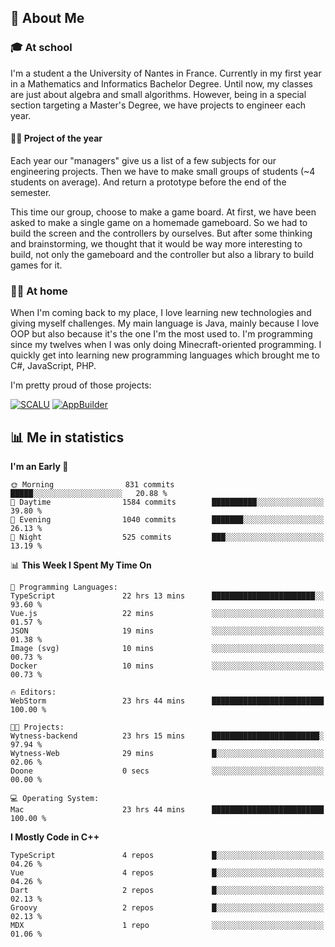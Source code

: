 ## 👀 About Me

### 🎓 At school

I'm a student a the University of Nantes in France. Currently in my first year in a Mathematics and Informatics Bachelor Degree. Until now, my classes are just about algebra and small algorithms. However, being in a special section targeting a Master's Degree, we have projects to engineer each year. 

#### 🔧🔬 Project of the year

Each year our "managers" give us a list of a few subjects for our engineering projects. Then we have to make small groups of students (~4 students on average). And return a prototype before the end of the semester.

This time our group, choose to make a game board. At first, we have been asked to make a single game on a homemade gameboard. So we had to build the screen and the controllers by ourselves. 
But after some thinking and brainstorming, we thought that it would be way more interesting to build, not only the gameboard and the controller but also a library to build games for it.

### 👨‍💻 At home

When I'm coming back to my place, I love learning new technologies and giving myself challenges. My main language is Java, mainly because I love OOP but also because it's the one I'm the most used to. I'm programming since my twelves when I was only doing Minecraft-oriented programming.  I quickly get into learning new programming languages which brought me to C#, JavaScript, PHP. 

I'm pretty proud of those projects:

[![SCALU](https://github-readme-stats.vercel.app/api/pin?username=renardfute&repo=SCALU)](https://github.com/renardfute/scalu)
[![AppBuilder](https://github-readme-stats.vercel.app/api/pin?username=pulsedev2&repo=AppBuilder)](https://github.com/pulsedev2/AppBuilder)

## 📊 Me in statistics
<!--START_SECTION:waka-->
**I'm an Early 🐤** 

```text
🌞 Morning                831 commits         █████░░░░░░░░░░░░░░░░░░░░   20.88 % 
🌆 Daytime                1584 commits        ██████████░░░░░░░░░░░░░░░   39.80 % 
🌃 Evening                1040 commits        ███████░░░░░░░░░░░░░░░░░░   26.13 % 
🌙 Night                  525 commits         ███░░░░░░░░░░░░░░░░░░░░░░   13.19 % 
```


📊 **This Week I Spent My Time On** 

```text
💬 Programming Languages: 
TypeScript               22 hrs 13 mins      ███████████████████████░░   93.60 % 
Vue.js                   22 mins             ░░░░░░░░░░░░░░░░░░░░░░░░░   01.57 % 
JSON                     19 mins             ░░░░░░░░░░░░░░░░░░░░░░░░░   01.38 % 
Image (svg)              10 mins             ░░░░░░░░░░░░░░░░░░░░░░░░░   00.73 % 
Docker                   10 mins             ░░░░░░░░░░░░░░░░░░░░░░░░░   00.73 % 

🔥 Editors: 
WebStorm                 23 hrs 44 mins      █████████████████████████   100.00 % 

🐱‍💻 Projects: 
Wytness-backend          23 hrs 15 mins      ████████████████████████░   97.94 % 
Wytness-Web              29 mins             █░░░░░░░░░░░░░░░░░░░░░░░░   02.06 % 
Doone                    0 secs              ░░░░░░░░░░░░░░░░░░░░░░░░░   00.00 % 

💻 Operating System: 
Mac                      23 hrs 44 mins      █████████████████████████   100.00 % 
```

**I Mostly Code in C++** 

```text
TypeScript               4 repos             █░░░░░░░░░░░░░░░░░░░░░░░░   04.26 % 
Vue                      4 repos             █░░░░░░░░░░░░░░░░░░░░░░░░   04.26 % 
Dart                     2 repos             █░░░░░░░░░░░░░░░░░░░░░░░░   02.13 % 
Groovy                   2 repos             █░░░░░░░░░░░░░░░░░░░░░░░░   02.13 % 
MDX                      1 repo              ░░░░░░░░░░░░░░░░░░░░░░░░░   01.06 % 
```




<!--END_SECTION:waka-->
